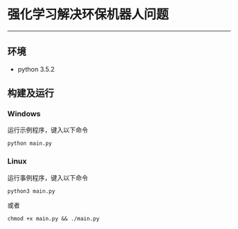 ﻿# 强化学习解决环保机器人问题

-------------------


## 环境
+ python 3.5.2


## 构建及运行

### Windows
运行示例程序，键入以下命令

    python main.py

### Linux
运行事例程序，键入以下命令

    python3 main.py

或者

    chmod +x main.py && ./main.py

